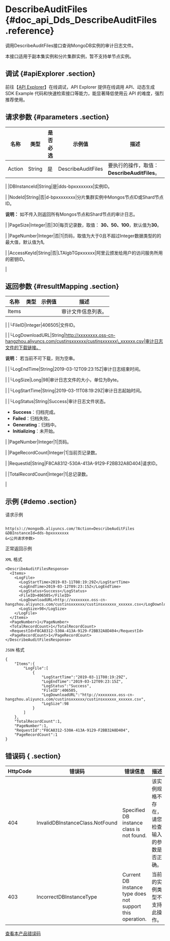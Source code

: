 # DescribeAuditFiles {#doc_api_Dds_DescribeAuditFiles .reference}

调用DescribeAuditFiles接口查询MongoDB实例的审计日志文件。

本接口适用于副本集实例和分片集群实例，暂不支持单节点实例。

## 调试 {#apiExplorer .section}

前往【[API Explorer](https://api.aliyun.com/#product=Dds&api=DescribeAuditFiles)】在线调试，API Explorer 提供在线调用 API、动态生成 SDK Example 代码和快速检索接口等能力，能显著降低使用云 API 的难度，强烈推荐使用。

## 请求参数 {#parameters .section}

|名称|类型|是否必选|示例值|描述|
|--|--|----|---|--|
|Action|String|是|DescribeAuditFiles|要执行的操作，取值：**DescribeAuditFiles**。

 |
|DBInstanceId|String|是|dds-bpxxxxxxxx|实例ID。

 |
|NodeId|String|否|d-bpxxxxxxxx|分片集群实例中Mongos节点ID或Shard节点ID。

 **说明：** 如不传入则返回所有Mongos节点和Shard节点的审计日志。

 |
|PageSize|Integer|否|30|每页记录数，取值： **30、50、100**，默认值为**30**。

 |
|PageNumber|Integer|否|1|页码，取值为大于0且不超过Integer数据类型的的最大值，默认值为**1**。

 |
|AccessKeyId|String|否|LTAIgbTGpxxxxxx|阿里云颁发给用户的访问服务所用的密钥ID。

 |

## 返回参数 {#resultMapping .section}

|名称|类型|示例值|描述|
|--|--|---|--|
|Items| | |审计文件信息列表。

 |
|└FileID|Integer|406505|文件ID。

 |
|└LogDownloadURL|String|http://xxxxxxxx.oss-cn-hangzhou.aliyuncs.com/custinsxxxxxx/custinsxxxxxx\_xxxxxx.csv|审计日志文件的下载链接。

 **说明：** 若当前不可下载，则为空串。

 |
|└LogEndTime|String|2019-03-12T09:23:15Z|审计日志结束时间。

 |
|└LogSize|Long|98|审计日志文件的大小，单位为Byte。

 |
|└LogStartTime|String|2019-03-11T08:19:29Z|审计日志起始时间。

 |
|└LogStatus|String|Success|审计日志文件状态。

 -   **Success**：归档完成。
-   **Failed**：归档失败。
-   **Generating**：归档中。
-   **Initializing**：未开始。

 |
|PageNumber|Integer|1|页码。

 |
|PageRecordCount|Integer|1|当前页记录数。

 |
|RequestId|String|F8CA8312-530A-413A-9129-F2BB32A8D404|请求ID。

 |
|TotalRecordCount|Integer|1|总记录数。

 |

## 示例 {#demo .section}

请求示例

``` {#request_demo}

http(s)://mongodb.aliyuncs.com/?Action=DescribeAuditFiles
&DBInstanceId=dds-bpxxxxxxxx
&<公共请求参数>

```

正常返回示例

`XML` 格式

``` {#xml_return_success_demo}
<DescribeAuditFilesResponse>
  <Items>
    <LogFile>
      <LogStartTime>2019-03-11T08:19:29Z</LogStartTime>
      <LogEndTime>2019-03-12T09:23:15Z</LogEndTime>
      <LogStatus>Success</LogStatus>
      <FileID>406505</FileID>
      <LogDownloadURL>http://xxxxxxxx.oss-cn-hangzhou.aliyuncs.com/custinsxxxxxx/custinsxxxxxx_xxxxxx.csv</LogDownloadURL>
      <LogSize>98</LogSize>
    </LogFile>
  </Items>
  <PageNumber>1</PageNumber>
  <TotalRecordCount>1</TotalRecordCount>
  <RequestId>F8CA8312-530A-413A-9129-F2BB32A8D404</RequestId>
  <PageRecordCount>1</PageRecordCount>
</DescribeAuditFilesResponse>

```

`JSON` 格式

``` {#json_return_success_demo}
{
	"Items":{
		"LogFile":[
			{
				"LogStartTime":"2019-03-11T08:19:29Z",
				"LogEndTime":"2019-03-12T09:23:15Z",
				"LogStatus":"Success",
				"FileID":406505,
				"LogDownloadURL":"http://xxxxxxxx.oss-cn-hangzhou.aliyuncs.com/custinsxxxxxx/custinsxxxxxx_xxxxxx.csv",
				"LogSize":98
			}
		]
	},
	"TotalRecordCount":1,
	"PageNumber":1,
	"RequestId":"F8CA8312-530A-413A-9129-F2BB32A8D404",
	"PageRecordCount":1
}
```

## 错误码 { .section}

|HttpCode|错误码|错误信息|描述|
|--------|---|----|--|
|404|InvalidDBInstanceClass.NotFound|Specified DB instance class is not found.|该实例规格不存在，请您检查输入的参数是否正确。|
|403|IncorrectDBInstanceType|Current DB instance type does not support this operation.|当前的实例类型不支持此操作。|

[查看本产品错误码](https://error-center.aliyun.com/status/product/Dds)

